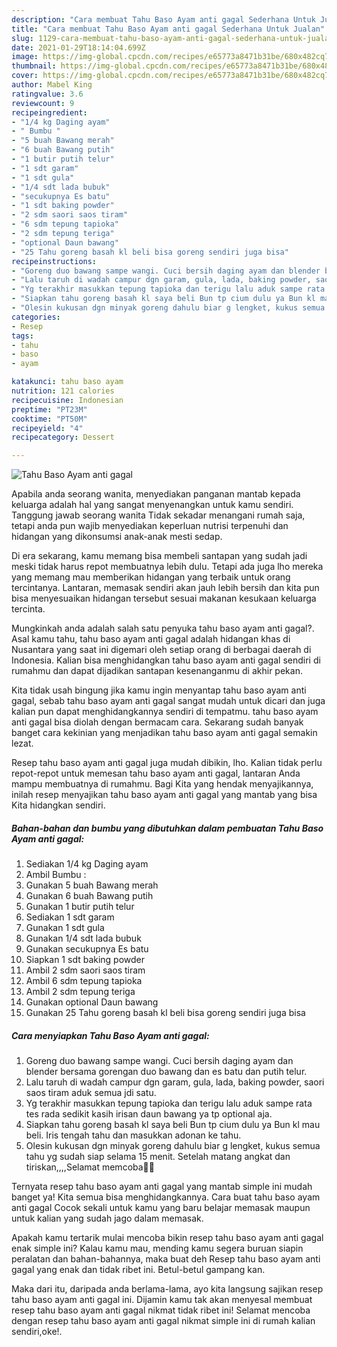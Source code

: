 ```yaml
---
description: "Cara membuat Tahu Baso Ayam anti gagal Sederhana Untuk Jualan"
title: "Cara membuat Tahu Baso Ayam anti gagal Sederhana Untuk Jualan"
slug: 1129-cara-membuat-tahu-baso-ayam-anti-gagal-sederhana-untuk-jualan
date: 2021-01-29T18:14:04.699Z
image: https://img-global.cpcdn.com/recipes/e65773a8471b31be/680x482cq70/tahu-baso-ayam-anti-gagal-foto-resep-utama.jpg
thumbnail: https://img-global.cpcdn.com/recipes/e65773a8471b31be/680x482cq70/tahu-baso-ayam-anti-gagal-foto-resep-utama.jpg
cover: https://img-global.cpcdn.com/recipes/e65773a8471b31be/680x482cq70/tahu-baso-ayam-anti-gagal-foto-resep-utama.jpg
author: Mabel King
ratingvalue: 3.6
reviewcount: 9
recipeingredient:
- "1/4 kg Daging ayam"
- " Bumbu "
- "5 buah Bawang merah"
- "6 buah Bawang putih"
- "1 butir putih telur"
- "1 sdt garam"
- "1 sdt gula"
- "1/4 sdt lada bubuk"
- "secukupnya Es batu"
- "1 sdt baking powder"
- "2 sdm saori saos tiram"
- "6 sdm tepung tapioka"
- "2 sdm tepung teriga"
- "optional Daun bawang"
- "25 Tahu goreng basah kl beli bisa goreng sendiri juga bisa"
recipeinstructions:
- "Goreng duo bawang sampe wangi. Cuci bersih daging ayam dan blender bersama gorengan duo bawang dan es batu dan putih telur."
- "Lalu taruh di wadah campur dgn garam, gula, lada, baking powder, saori saos tiram aduk semua jdi satu."
- "Yg terakhir masukkan tepung tapioka dan terigu lalu aduk sampe rata tes rada sedikit kasih irisan daun bawang ya tp optional aja."
- "Siapkan tahu goreng basah kl saya beli Bun tp cium dulu ya Bun kl mau beli. Iris tengah tahu dan masukkan adonan ke tahu."
- "Olesin kukusan dgn minyak goreng dahulu biar g lengket, kukus semua tahu yg sudah siap selama 15 menit. Setelah matang angkat dan tiriskan,,,,Selamat memcoba🙏🙏"
categories:
- Resep
tags:
- tahu
- baso
- ayam

katakunci: tahu baso ayam 
nutrition: 121 calories
recipecuisine: Indonesian
preptime: "PT23M"
cooktime: "PT50M"
recipeyield: "4"
recipecategory: Dessert

---
```



![Tahu Baso Ayam anti gagal](https://img-global.cpcdn.com/recipes/e65773a8471b31be/680x482cq70/tahu-baso-ayam-anti-gagal-foto-resep-utama.jpg)

Apabila anda seorang wanita, menyediakan panganan mantab kepada keluarga adalah hal yang sangat menyenangkan untuk kamu sendiri. Tanggung jawab seorang  wanita Tidak sekadar menangani rumah saja, tetapi anda pun wajib menyediakan keperluan nutrisi terpenuhi dan hidangan yang dikonsumsi anak-anak mesti sedap.

Di era  sekarang, kamu memang bisa membeli santapan yang sudah jadi meski tidak harus repot membuatnya lebih dulu. Tetapi ada juga lho mereka yang memang mau memberikan hidangan yang terbaik untuk orang tercintanya. Lantaran, memasak sendiri akan jauh lebih bersih dan kita pun bisa menyesuaikan hidangan tersebut sesuai makanan kesukaan keluarga tercinta. 



Mungkinkah anda adalah salah satu penyuka tahu baso ayam anti gagal?. Asal kamu tahu, tahu baso ayam anti gagal adalah hidangan khas di Nusantara yang saat ini digemari oleh setiap orang di berbagai daerah di Indonesia. Kalian bisa menghidangkan tahu baso ayam anti gagal sendiri di rumahmu dan dapat dijadikan santapan kesenanganmu di akhir pekan.

Kita tidak usah bingung jika kamu ingin menyantap tahu baso ayam anti gagal, sebab tahu baso ayam anti gagal sangat mudah untuk dicari dan juga kalian pun dapat menghidangkannya sendiri di tempatmu. tahu baso ayam anti gagal bisa diolah dengan bermacam cara. Sekarang sudah banyak banget cara kekinian yang menjadikan tahu baso ayam anti gagal semakin lezat.

Resep tahu baso ayam anti gagal juga mudah dibikin, lho. Kalian tidak perlu repot-repot untuk memesan tahu baso ayam anti gagal, lantaran Anda mampu membuatnya di rumahmu. Bagi Kita yang hendak menyajikannya, inilah resep menyajikan tahu baso ayam anti gagal yang mantab yang bisa Kita hidangkan sendiri.

<!--inarticleads1-->

##### Bahan-bahan dan bumbu yang dibutuhkan dalam pembuatan Tahu Baso Ayam anti gagal:

1. Sediakan 1/4 kg Daging ayam
1. Ambil  Bumbu :
1. Gunakan 5 buah Bawang merah
1. Gunakan 6 buah Bawang putih
1. Gunakan 1 butir putih telur
1. Sediakan 1 sdt garam
1. Gunakan 1 sdt gula
1. Gunakan 1/4 sdt lada bubuk
1. Gunakan secukupnya Es batu
1. Siapkan 1 sdt baking powder
1. Ambil 2 sdm saori saos tiram
1. Ambil 6 sdm tepung tapioka
1. Ambil 2 sdm tepung teriga
1. Gunakan optional Daun bawang
1. Gunakan 25 Tahu goreng basah kl beli bisa goreng sendiri juga bisa




<!--inarticleads2-->

##### Cara menyiapkan Tahu Baso Ayam anti gagal:

1. Goreng duo bawang sampe wangi. Cuci bersih daging ayam dan blender bersama gorengan duo bawang dan es batu dan putih telur.
1. Lalu taruh di wadah campur dgn garam, gula, lada, baking powder, saori saos tiram aduk semua jdi satu.
1. Yg terakhir masukkan tepung tapioka dan terigu lalu aduk sampe rata tes rada sedikit kasih irisan daun bawang ya tp optional aja.
1. Siapkan tahu goreng basah kl saya beli Bun tp cium dulu ya Bun kl mau beli. Iris tengah tahu dan masukkan adonan ke tahu.
1. Olesin kukusan dgn minyak goreng dahulu biar g lengket, kukus semua tahu yg sudah siap selama 15 menit. Setelah matang angkat dan tiriskan,,,,Selamat memcoba🙏🙏




Ternyata resep tahu baso ayam anti gagal yang mantab simple ini mudah banget ya! Kita semua bisa menghidangkannya. Cara buat tahu baso ayam anti gagal Cocok sekali untuk kamu yang baru belajar memasak maupun untuk kalian yang sudah jago dalam memasak.

Apakah kamu tertarik mulai mencoba bikin resep tahu baso ayam anti gagal enak simple ini? Kalau kamu mau, mending kamu segera buruan siapin peralatan dan bahan-bahannya, maka buat deh Resep tahu baso ayam anti gagal yang enak dan tidak ribet ini. Betul-betul gampang kan. 

Maka dari itu, daripada anda berlama-lama, ayo kita langsung sajikan resep tahu baso ayam anti gagal ini. Dijamin kamu tak akan menyesal membuat resep tahu baso ayam anti gagal nikmat tidak ribet ini! Selamat mencoba dengan resep tahu baso ayam anti gagal nikmat simple ini di rumah kalian sendiri,oke!.

